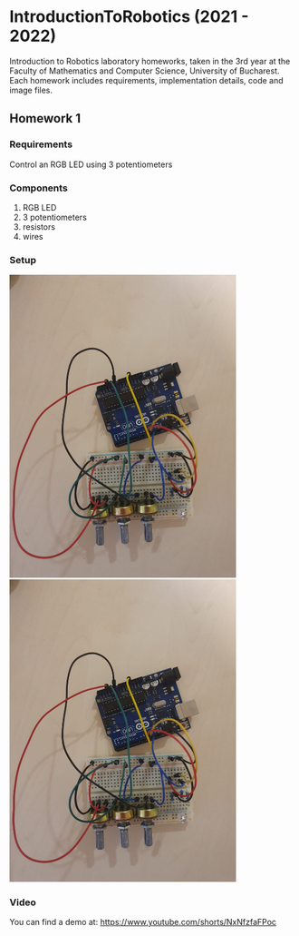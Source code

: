 # IntroductionToRobotics (2021 - 2022)
Introduction to Robotics laboratory homeworks, taken in the 3rd year at the Faculty of Mathematics and Computer Science, University of Bucharest. Each homework includes requirements, implementation details, code and image files.
## Homework 1

### Requirements
Control an RGB LED using 3 potentiometers

### Components
1. RGB LED
2. 3 potentiometers
3. resistors
4. wires

### Setup
<img src="Homework_1/RGB1.jpeg" width= "400" >

<img src="Homework_1/RGB1.jpeg" width= "400" >

### Video
You can find a demo at: https://www.youtube.com/shorts/NxNfzfaFPoc
